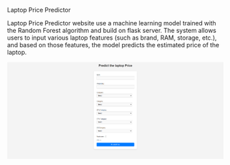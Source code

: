 Laptop Price Predictor

Laptop Price Predictor website use a machine learning model trained with the Random Forest algorithm and build on flask server. 
The system allows users to input various laptop features (such as brand, RAM, storage, etc.), and based on those features, the model predicts the estimated price of the laptop.

![Laptop Price Predictor](website.png)

